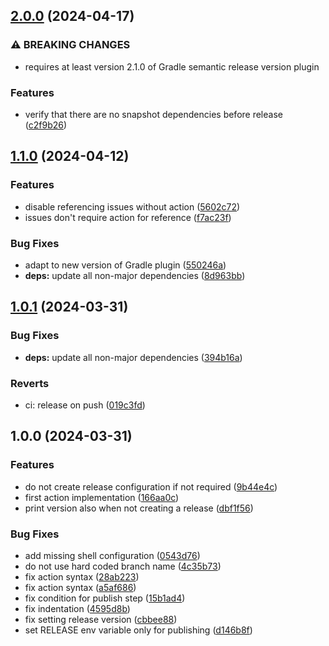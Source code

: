 ## [2.0.0](https://github.com/wetransform/gha-gradle-semantic-release/compare/v1.1.0...v2.0.0) (2024-04-17)


### ⚠ BREAKING CHANGES

* requires at least version 2.1.0 of Gradle semantic release version plugin

### Features

* verify that there are no snapshot dependencies before release ([c2f9b26](https://github.com/wetransform/gha-gradle-semantic-release/commit/c2f9b26df571e49f2fa709eb52f6c0bdb7fed8a1))

## [1.1.0](https://github.com/wetransform/gha-gradle-semantic-release/compare/v1.0.1...v1.1.0) (2024-04-12)


### Features

* disable referencing issues without action ([5602c72](https://github.com/wetransform/gha-gradle-semantic-release/commit/5602c723a1daef38d8204812d0831c2974f72d24))
* issues don't require action for reference ([f7ac23f](https://github.com/wetransform/gha-gradle-semantic-release/commit/f7ac23f65f34feade6361e07f9ea9a3965523aef))


### Bug Fixes

* adapt to new version of Gradle plugin ([550246a](https://github.com/wetransform/gha-gradle-semantic-release/commit/550246ae7b9453c1682160db312885353e797a00))
* **deps:** update all non-major dependencies ([8d963bb](https://github.com/wetransform/gha-gradle-semantic-release/commit/8d963bb332d801c2e2501057ea0874a166c6574f))

## [1.0.1](https://github.com/wetransform/gha-gradle-semantic-release/compare/v1.0.0...v1.0.1) (2024-03-31)


### Bug Fixes

* **deps:** update all non-major dependencies ([394b16a](https://github.com/wetransform/gha-gradle-semantic-release/commit/394b16ad7202bf2ed9877e10a493ed5868559ae8))


### Reverts

* ci: release on push ([019c3fd](https://github.com/wetransform/gha-gradle-semantic-release/commit/019c3fdb3d08d747fda13fca7795504ae125b61a))

## 1.0.0 (2024-03-31)


### Features

* do not create release configuration if not required ([9b44e4c](https://github.com/wetransform/gha-gradle-semantic-release/commit/9b44e4c4ae860d8769047929c04ed584163ae33d))
* first action implementation ([166aa0c](https://github.com/wetransform/gha-gradle-semantic-release/commit/166aa0cd352d77faf9d7d7c07fad22db6a8e22b2))
* print version also when not creating a release ([dbf1f56](https://github.com/wetransform/gha-gradle-semantic-release/commit/dbf1f56a843a6a04c3360e13453e1f329f206fdf))


### Bug Fixes

* add missing shell configuration ([0543d76](https://github.com/wetransform/gha-gradle-semantic-release/commit/0543d76e156d867f716505ff66baa92e2c723bc7))
* do not use hard coded branch name ([4c35b73](https://github.com/wetransform/gha-gradle-semantic-release/commit/4c35b73e402303e2af864fe572e0a0bf8456d1e2))
* fix action syntax ([28ab223](https://github.com/wetransform/gha-gradle-semantic-release/commit/28ab223a7be07b49e683b4a4a70bf67c07f8298b))
* fix action syntax ([a5af686](https://github.com/wetransform/gha-gradle-semantic-release/commit/a5af68605ee4df395cad1e419ca7feb7ecb3dc23))
* fix condition for publish step ([15b1ad4](https://github.com/wetransform/gha-gradle-semantic-release/commit/15b1ad478c3a30b1e8e93ac97926c20ccb89704d))
* fix indentation ([4595d8b](https://github.com/wetransform/gha-gradle-semantic-release/commit/4595d8b3239536ab47eca2255eadc06155149593))
* fix setting release version ([cbbee88](https://github.com/wetransform/gha-gradle-semantic-release/commit/cbbee884dd6a7e2a0964acdbb4ee7ed9151a1b4d))
* set RELEASE env variable only for publishing ([d146b8f](https://github.com/wetransform/gha-gradle-semantic-release/commit/d146b8f37cf6f1d27db496c56be8998d8e4d3043))
